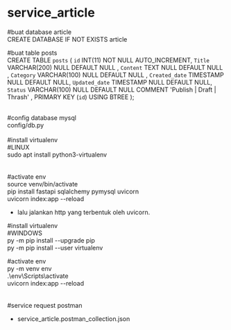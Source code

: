 # service_article <br>
#buat database article <br>
CREATE DATABASE IF NOT EXISTS article <br>

#buat table posts <br>
CREATE TABLE `posts` (
	`id` INT(11) NOT NULL AUTO_INCREMENT,
	`Title` VARCHAR(200) NULL DEFAULT NULL ,
	`Content` TEXT NULL DEFAULT NULL ,
	`Category` VARCHAR(100) NULL DEFAULT NULL ,
	`Created_date` TIMESTAMP NULL DEFAULT NULL,
	`Updated_date` TIMESTAMP NULL DEFAULT NULL,
	`Status` VARCHAR(100) NULL DEFAULT NULL COMMENT 'Publish | Draft | Thrash' ,
	PRIMARY KEY (`id`) USING BTREE
); <br>
<br>

#config database mysql  <br>
config/db.py <br>
<br>
#install virtualenv  <br>
#LINUX <br>
sudo apt install python3-virtualenv <br>
 <br>
 <br>
#activate env <br>
source venv/bin/activate  <br>
pip install fastapi sqlalchemy pymysql uvicorn <br>
uvicorn index:app --reload <br>
- lalu jalankan http yang terbentuk oleh uvicorn. <br>

#install virtualenv  <br>
#WINDOWS <br>
py -m pip install --upgrade pip <br>
py -m pip install --user virtualenv <br>

#activate env <br>
py -m venv env <br>
.\env\Scripts\activate <br>
uvicorn index:app --reload <br>
<br>
<br>
#service request postman <br>
- service_article.postman_collection.json <br>
